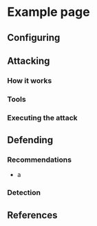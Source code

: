 # Example page

## Configuring



## Attacking

### How it works



### Tools



### Executing the attack



## Defending

### Recommendations

* a

### Detection



## References

